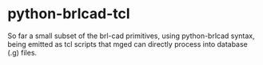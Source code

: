 # python-brlcad-tcl
So far a small subset of the brl-cad primitives, using python-brlcad syntax, being emitted as tcl scripts that mged can directly process into database (.g) files.
